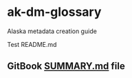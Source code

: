 # ak-dm-glossary

Alaska metadata creation guide

Test README.md

## GitBook [SUMMARY.md](SUMMARY.md) file

